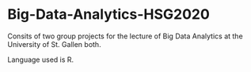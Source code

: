 # Big-Data-Analytics-HSG2020


Consits of two group projects for the lecture of Big Data Analytics at the University of St. Gallen both.

Language used is R. 

